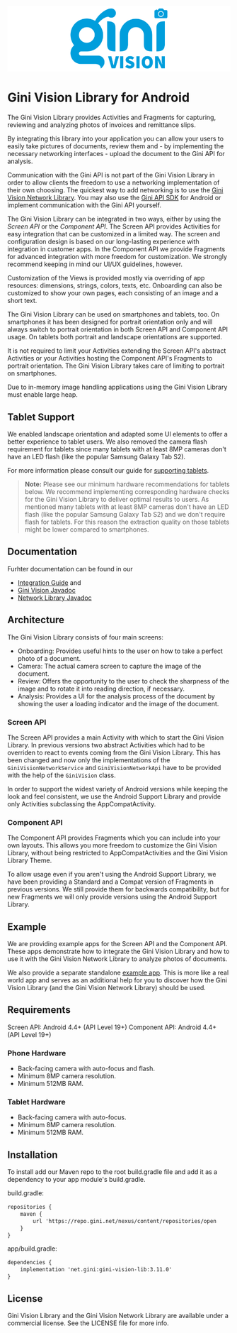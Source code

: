 ![Gini Vision Library for Android](GiniVision_Logo.png)

Gini Vision Library for Android
===============================

The Gini Vision Library provides Activities and Fragments for capturing, reviewing and analyzing
photos of invoices and remittance slips.

By integrating this library into your application you can allow your users to easily take pictures
of documents, review them and - by implementing the necessary networking interfaces - upload the
document to the Gini API for analysis.

Communication with the Gini API is not part of the Gini Vision Library in order to allow clients the
freedom to use a networking implementation of their own choosing. The quickest way to add networking
is to use the [Gini Vision Network
Library](https://github.com/gini/gini-vision-lib-android/tree/master/ginivision-network). You may
also use the [Gini API SDK](https://github.com/gini/gini-sdk-android) for Android or implement
communication with the Gini API yourself.

The Gini Vision Library can be integrated in two ways, either by using the *Screen API* or the
*Component API*. The Screen API provides Activities for easy integration that can be customized in a
limited way. The screen and configuration design is based on our long-lasting experience with
integration in customer apps. In the Component API we provide Fragments for advanced integration
with more freedom for customization. We strongly recommend keeping in mind our UI/UX guidelines,
however.

Customization of the Views is provided mostly via overriding of app resources: dimensions, strings,
colors, texts, etc. Onboarding can also be customized to show your own pages, each consisting of an
image and a short text.

The Gini Vision Library can be used on smartphones and tablets, too. On smartphones it has been
designed for portrait orientation only and will always switch to portrait orientation in both Screen
API and Component API usage. On tablets both portrait and landscape orientations are supported.

It is not required to limit your Activities extending the Screen API's abstract Activities or your
Activities hosting the Component API's Fragments to portrait orientation. The Gini Vision Library
takes care of limiting to portrait on smartphones.

Due to in-memory image handling applications using the Gini Vision Library must enable large heap.

Tablet Support
--------------

We enabled landscape orientation and adapted some UI elements to offer a better experience to tablet
users. We also removed the camera flash requirement for tablets since many tablets with at least 8MP
cameras don't have an LED flash (like the popular Samsung Galaxy Tab S2). 

For more information please consult our guide for [supporting
tablets](http://developer.gini.net/gini-vision-lib-android/html/updating-to-2-4-0.html#tablet-support).

> **Note:** Please see our minimum hardware recommendations for tablets below. We recommend
> implementing corresponding hardware checks for the Gini Vision Library to deliver optimal results
> to users. As mentioned many tablets with at least 8MP cameras don't have an LED flash (like the
> popular Samsung Galaxy Tab S2) and we don't require flash for tablets. For this reason the
> extraction quality on those tablets might be lower compared to smartphones.

Documentation
-------------

Furhter documentation can be found in our 

* [Integration Guide](http://developer.gini.net/gini-vision-lib-android/html/) and
* [Gini Vision Javadoc](http://developer.gini.net/gini-vision-lib-android/javadoc/index.html)
* [Network Library Javadoc](http://developer.gini.net/gini-vision-lib-android/javadoc/index.html)

Architecture
------------

The Gini Vision Library consists of four main screens:

* Onboarding: Provides useful hints to the user on how to take a perfect photo of a document.
* Camera: The actual camera screen to capture the image of the document.
* Review: Offers the opportunity to the user to check the sharpness of the image and to rotate it
  into reading direction, if necessary.
* Analysis: Provides a UI for the analysis process of the document by showing the user a loading
  indicator and the image of the document.

### Screen API

The Screen API provides a main Activity with which to start the Gini Vision Library. In previous
versions two abstract Activities which had to be overriden to react to events coming from the Gini
Vision Library. This has been changed and now only the implementations of the
`GiniVisionNetworkService` and `GiniVisionNetworkApi` have to be provided with the help of the
`GiniVision` class.

In order to support the widest variety of Android versions while keeping the look and feel
consistent, we use the Android Support Library and provide only Activities subclassing the
AppCompatActivity.

### Component API

The Component API provides Fragments which you can include into your own layouts. This allows you
more freedom to customize the Gini Vision Library, without being restricted to AppCompatActivities
and the Gini Vision Library Theme.

To allow usage even if you aren't using the Android Support Library, we have been providing a
Standard and a Compat version of Fragments in previous versions. We still provide them for backwards
compatibility, but for new Fragments we will only provide versions using the Android Support
Library. 

Example
-------

We are providing example apps for the Screen API and the Component API. These apps demonstrate how
to integrate the Gini Vision Library and how to use it with the Gini Vision Network Library to
analyze photos of documents.

We also provide a separate standalone [example
app](https://github.com/gini/gini-vision-lib-android-example). This is more like a real world app
and serves as an additional help for you to discover how the Gini Vision Library (and the Gini
Vision Network Library) should be used.

Requirements
------------

Screen API: Android 4.4+ (API Level 19+)
Component API: Android 4.4+ (API Level 19+)

### Phone Hardware

* Back-facing camera with auto-focus and flash.
* Minimum 8MP camera resolution.
* Minimum 512MB RAM.

### Tablet Hardware

* Back-facing camera with auto-focus.
* Minimum 8MP camera resolution.
* Minimum 512MB RAM.

Installation
------------

To install add our Maven repo to the root build.gradle file and add it as a dependency to your app
module's build.gradle.

build.gradle:

```
repositories {
    maven {
        url 'https://repo.gini.net/nexus/content/repositories/open
    }
}
```

app/build.gradle:

```
dependencies {
    implementation 'net.gini:gini-vision-lib:3.11.0'
}
```

## License

Gini Vision Library and the Gini Vision Network Library are available under a commercial license.
See the LICENSE file for more info.
